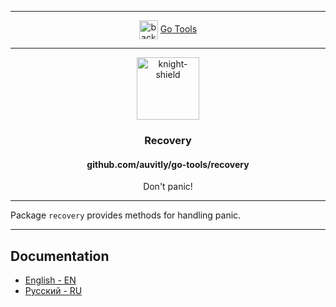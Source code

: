 <hr>
<div align="center">
    <img align="center" width="30" height="30" src="https://img.icons8.com/clouds/100/back.png" alt="back"/> 
    <a href="./../README.md">Go Tools</a>
</div>
<hr>

<div align="center">
  <img width="100" height="100" src="https://img.icons8.com/clouds/200/knight-shield.png" alt="knight-shield"/>
  <h3 align="center">Recovery</h3>
  <h4 align="center">github.com/auvitly/go-tools/recovery</h4>
  <p align="center">Don't panic!</p>
</div>

---

Package `recovery` provides methods for handling panic.

--- 

## Documentation

* [English - EN](docs/en/main.md)
* [Русский - RU](docs/ru/main.md)
